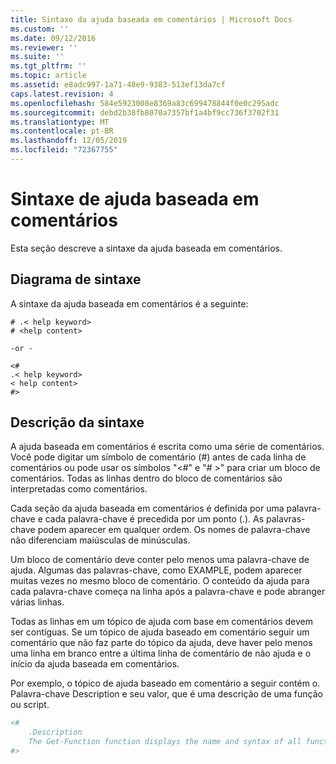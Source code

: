 ```yaml
---
title: Sintaxe da ajuda baseada em comentários | Microsoft Docs
ms.custom: ''
ms.date: 09/12/2016
ms.reviewer: ''
ms.suite: ''
ms.tgt_pltfrm: ''
ms.topic: article
ms.assetid: e8adc997-1a71-48e9-9383-513ef13da7cf
caps.latest.revision: 4
ms.openlocfilehash: 584e5923008e8369a83c699478844f0e0c295adc
ms.sourcegitcommit: debd2b38fb8070a7357bf1a4bf9cc736f3702f31
ms.translationtype: MT
ms.contentlocale: pt-BR
ms.lasthandoff: 12/05/2019
ms.locfileid: "72367755"
---
```

# <a name="syntax-of-comment-based-help"></a>Sintaxe de ajuda baseada em comentários

Esta seção descreve a sintaxe da ajuda baseada em comentários.

## <a name="syntax-diagram"></a>Diagrama de sintaxe

 A sintaxe da ajuda baseada em comentários é a seguinte:

```
# .< help keyword>
# <help content>

-or -

<#
.< help keyword>
< help content>
#>
```

## <a name="syntax-description"></a>Descrição da sintaxe

 A ajuda baseada em comentários é escrita como uma série de comentários. Você pode digitar um símbolo de comentário (#) antes de cada linha de comentários ou pode usar os símbolos "\<#" e "# >" para criar um bloco de comentários. Todas as linhas dentro do bloco de comentários são interpretadas como comentários.

 Cada seção da ajuda baseada em comentários é definida por uma palavra-chave e cada palavra-chave é precedida por um ponto (.). As palavras-chave podem aparecer em qualquer ordem. Os nomes de palavra-chave não diferenciam maiúsculas de minúsculas.

 Um bloco de comentário deve conter pelo menos uma palavra-chave de ajuda. Algumas das palavras-chave, como EXAMPLE, podem aparecer muitas vezes no mesmo bloco de comentário. O conteúdo da ajuda para cada palavra-chave começa na linha após a palavra-chave e pode abranger várias linhas.

 Todas as linhas em um tópico de ajuda com base em comentários devem ser contíguas. Se um tópico de ajuda baseado em comentário seguir um comentário que não faz parte do tópico da ajuda, deve haver pelo menos uma linha em branco entre a última linha de comentário de não ajuda e o início da ajuda baseada em comentários.

 Por exemplo, o tópico de ajuda baseado em comentário a seguir contém o. Palavra-chave Description e seu valor, que é uma descrição de uma função ou script.

```powershell
<#
    .Description
    The Get-Function function displays the name and syntax of all functions in the session.
#>
```